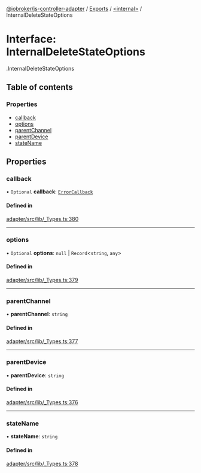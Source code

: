 [@iobroker/js-controller-adapter](../README.md) / [Exports](../modules.md) / [<internal\>](../modules/internal_.md) / InternalDeleteStateOptions

# Interface: InternalDeleteStateOptions

[<internal>](../modules/internal_.md).InternalDeleteStateOptions

## Table of contents

### Properties

- [callback](internal_.InternalDeleteStateOptions.md#callback)
- [options](internal_.InternalDeleteStateOptions.md#options)
- [parentChannel](internal_.InternalDeleteStateOptions.md#parentchannel)
- [parentDevice](internal_.InternalDeleteStateOptions.md#parentdevice)
- [stateName](internal_.InternalDeleteStateOptions.md#statename)

## Properties

### callback

• `Optional` **callback**: [`ErrorCallback`](../modules/internal_.md#errorcallback)

#### Defined in

[adapter/src/lib/_Types.ts:380](https://github.com/ioBroker/ioBroker.js-controller/blob/931c925a/packages/adapter/src/lib/_Types.ts#L380)

___

### options

• `Optional` **options**: ``null`` \| `Record`<`string`, `any`\>

#### Defined in

[adapter/src/lib/_Types.ts:379](https://github.com/ioBroker/ioBroker.js-controller/blob/931c925a/packages/adapter/src/lib/_Types.ts#L379)

___

### parentChannel

• **parentChannel**: `string`

#### Defined in

[adapter/src/lib/_Types.ts:377](https://github.com/ioBroker/ioBroker.js-controller/blob/931c925a/packages/adapter/src/lib/_Types.ts#L377)

___

### parentDevice

• **parentDevice**: `string`

#### Defined in

[adapter/src/lib/_Types.ts:376](https://github.com/ioBroker/ioBroker.js-controller/blob/931c925a/packages/adapter/src/lib/_Types.ts#L376)

___

### stateName

• **stateName**: `string`

#### Defined in

[adapter/src/lib/_Types.ts:378](https://github.com/ioBroker/ioBroker.js-controller/blob/931c925a/packages/adapter/src/lib/_Types.ts#L378)
